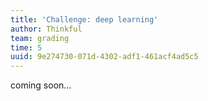 ```yaml
---
title: 'Challenge: deep learning'
author: Thinkful
team: grading
time: 5
uuid: 9e274730-071d-4302-adf1-461acf4ad5c5
---
```


coming soon...
